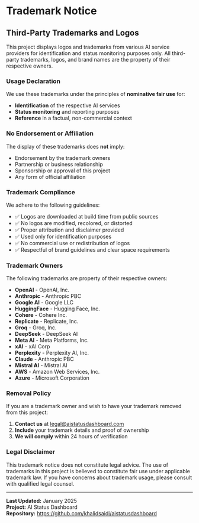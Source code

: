 # Trademark Notice

## Third-Party Trademarks and Logos

This project displays logos and trademarks from various AI service providers for identification and status monitoring purposes only. All third-party trademarks, logos, and brand names are the property of their respective owners.

### Usage Declaration

We use these trademarks under the principles of **nominative fair use** for:
- **Identification** of the respective AI services
- **Status monitoring** and reporting purposes  
- **Reference** in a factual, non-commercial context

### No Endorsement or Affiliation

The display of these trademarks does **not** imply:
- Endorsement by the trademark owners
- Partnership or business relationship
- Sponsorship or approval of this project
- Any form of official affiliation

### Trademark Compliance

We adhere to the following guidelines:
- ✅ Logos are downloaded at build time from public sources
- ✅ No logos are modified, recolored, or distorted
- ✅ Proper attribution and disclaimer provided
- ✅ Used only for identification purposes
- ✅ No commercial use or redistribution of logos
- ✅ Respectful of brand guidelines and clear space requirements

### Trademark Owners

The following trademarks are property of their respective owners:

- **OpenAI** - OpenAI, Inc.
- **Anthropic** - Anthropic PBC
- **Google AI** - Google LLC
- **HuggingFace** - Hugging Face, Inc.
- **Cohere** - Cohere Inc.
- **Replicate** - Replicate, Inc.
- **Groq** - Groq, Inc.
- **DeepSeek** - DeepSeek AI
- **Meta AI** - Meta Platforms, Inc.
- **xAI** - xAI Corp
- **Perplexity** - Perplexity AI, Inc.
- **Claude** - Anthropic PBC
- **Mistral AI** - Mistral AI
- **AWS** - Amazon Web Services, Inc.
- **Azure** - Microsoft Corporation

### Removal Policy

If you are a trademark owner and wish to have your trademark removed from this project:

1. **Contact us** at [legal@aistatusdashboard.com](mailto:legal@aistatusdashboard.com)
2. **Include** your trademark details and proof of ownership
3. **We will comply** within 24 hours of verification

### Legal Disclaimer

This trademark notice does not constitute legal advice. The use of trademarks in this project is believed to constitute fair use under applicable trademark law. If you have concerns about trademark usage, please consult with qualified legal counsel.

---

**Last Updated:** January 2025  
**Project:** AI Status Dashboard  
**Repository:** https://github.com/khalidsaidi/aistatusdashboard 